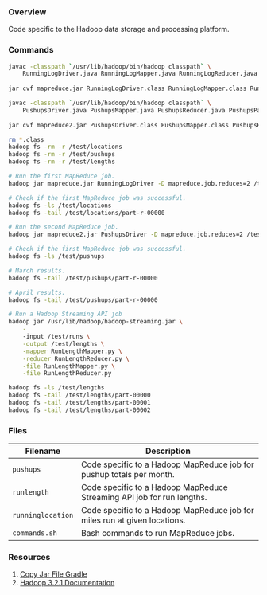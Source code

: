 ### Overview

Code specific to the Hadoop data storage and processing platform.

### Commands

```bash
javac -classpath `/usr/lib/hadoop/bin/hadoop classpath` \
    RunningLogDriver.java RunningLogMapper.java RunningLogReducer.java
    
jar cvf mapreduce.jar RunningLogDriver.class RunningLogMapper.class RunningLogReducer.class

javac -classpath `/usr/lib/hadoop/bin/hadoop classpath` \
    PushupsDriver.java PushupsMapper.java PushupsReducer.java PushupsPartitioner.java
    
jar cvf mapreduce2.jar PushupsDriver.class PushupsMapper.class PushupsReducer.class PushupsPartitioner.class

rm *.class
hadoop fs -rm -r /test/locations
hadoop fs -rm -r /test/pushups
hadoop fs -rm -r /test/lengths

# Run the first MapReduce job.
hadoop jar mapreduce.jar RunningLogDriver -D mapreduce.job.reduces=2 /test/runs /test/locations

# Check if the first MapReduce job was successful.
hadoop fs -ls /test/locations
hadoop fs -tail /test/locations/part-r-00000

# Run the second MapReduce job.
hadoop jar mapreduce2.jar PushupsDriver -D mapreduce.job.reduces=2 /test/core /test/pushups

# Check if the first MapReduce job was successful.
hadoop fs -ls /test/pushups

# March results.
hadoop fs -tail /test/pushups/part-r-00000

# April results.
hadoop fs -tail /test/pushups/part-r-00000

# Run a Hadoop Streaming API job
hadoop jar /usr/lib/hadoop/hadoop-streaming.jar \
    -
    -input /test/runs \
    -output /test/lengths \
    -mapper RunLengthMapper.py \
    -reducer RunLengthReducer.py \
    -file RunLengthMapper.py \
    -file RunLengthReducer.py

hadoop fs -ls /test/lengths
hadoop fs -tail /test/lengths/part-00000
hadoop fs -tail /test/lengths/part-00001
hadoop fs -tail /test/lengths/part-00002
```

### Files

| Filename          | Description                                                                 |
|-------------------|-----------------------------------------------------------------------------|
| `pushups`         | Code specific to a Hadoop MapReduce job for pushup totals per month.        |
| `runlength`       | Code specific to a Hadoop MapReduce Streaming API job for run lengths.      |
| `runninglocation` | Code specific to a Hadoop MapReduce job for miles run at given locations.   |
| `commands.sh`     | Bash commands to run MapReduce jobs.                                        |

### Resources

1) [Copy Jar File Gradle](https://stackoverflow.com/a/30637192)
2) [Hadoop 3.2.1 Documentation](https://hadoop.apache.org/docs/current/hadoop-mapreduce-client/hadoop-mapreduce-client-core/MapReduceTutorial.html)